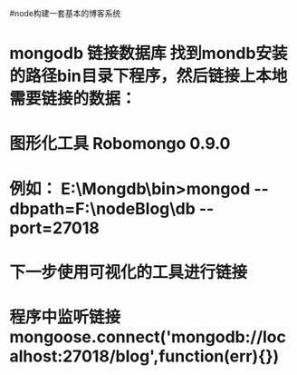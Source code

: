 #node构建一套基本的博客系统

# mongodb  链接数据库    找到mondb安装的路径bin目录下程序，然后链接上本地需要链接的数据：
# 图形化工具  Robomongo 0.9.0 
# 例如：  E:\Mongdb\bin>mongod --dbpath=F:\nodeBlog\db --port=27018
# 下一步使用可视化的工具进行链接
# 程序中监听链接   mongoose.connect('mongodb://localhost:27018/blog',function(err){})